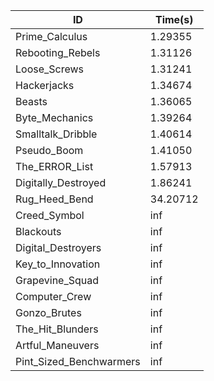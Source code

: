 |ID|Time(s)|
|-|-|
|Prime_Calculus|1.29355|
|Rebooting_Rebels|1.31126|
|Loose_Screws|1.31241|
|Hackerjacks|1.34674|
|Beasts|1.36065|
|Byte_Mechanics|1.39264|
|Smalltalk_Dribble|1.40614|
|Pseudo_Boom|1.41050|
|The_ERROR_List|1.57913|
|Digitally_Destroyed|1.86241|
|Rug_Heed_Bend|34.20712|
|Creed_Symbol|inf|
|Blackouts|inf|
|Digital_Destroyers|inf|
|Key_to_Innovation|inf|
|Grapevine_Squad|inf|
|Computer_Crew|inf|
|Gonzo_Brutes|inf|
|The_Hit_Blunders|inf|
|Artful_Maneuvers|inf|
|Pint_Sized_Benchwarmers|inf|
